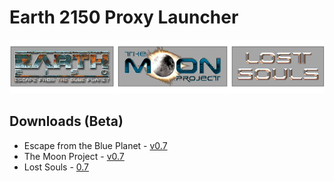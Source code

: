 # Earth 2150 Proxy Launcher
![logo](images/logo.png)

## Downloads (Beta)
* Escape from the Blue Planet - [v0.7](https://github.com/InsideEarth2150/ProxyLauncher/raw/main/Files/EarthProxyLauncher_EftBP_v0.7.zip)
* The Moon Project - [v0.7](https://github.com/InsideEarth2150/ProxyLauncher/raw/main/Files/EarthProxyLauncher_TMP_v0.7.zip)
* Lost Souls - [0.7](https://github.com/InsideEarth2150/ProxyLauncher/raw/main/Files/EarthProxyLauncher_LS_v0.7.zip)
